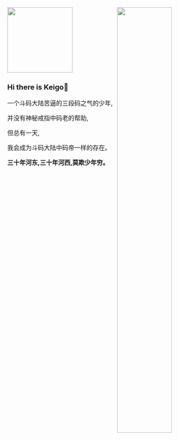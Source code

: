 
<img  src="https://github-readme-stats.vercel.app/api?username=SliverKeigo&show_icons=true&theme=buefy&hide=prs" height="150px" > 
<img align="right" src="https://github-readme-stats.vercel.app/api/top-langs/?username=SliverKeigo&show_icons=true&theme=buefy&layout=compact"width="50%">

### Hi there is Keigo👋  

一个斗码大陆苦逼的三段码之气的少年,

并没有神秘戒指中码老的帮助,

但总有一天,

我会成为斗码大陆中码帝一样的存在。

**三十年河东,三十年河西,莫欺少年穷。**
<!--
**SliverKeigo/SliverKeigo** is a ✨ _special_ ✨ repository because its `README.md` (this file) appears on your GitHub profile.

Here are some ideas to get you started:


- 🔭 I’m currently working on ...
- 🌱 I’m currently learning ...
- 👯 I’m looking to collaborate on ...
- 🤔 I’m looking for help with ...
- 💬 Ask me about ...
- 📫 How to reach me: ...
- 😄 Pronouns: ...
- ⚡ Fun fact: ...
-->
